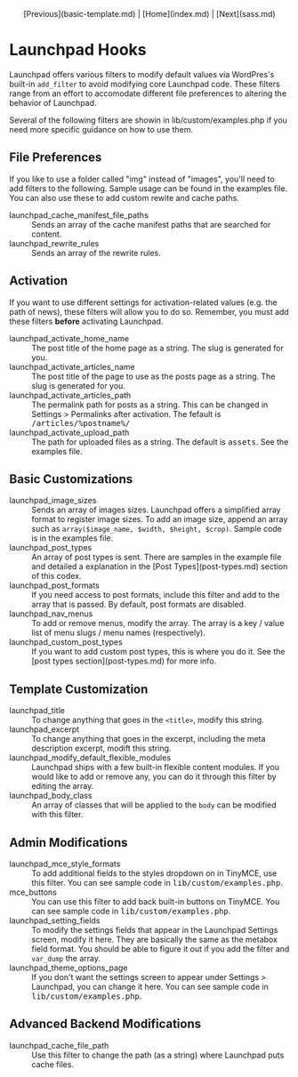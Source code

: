 <center>[Previous](basic-template.md) | [Home](index.md) | [Next](sass.md)</center>

Launchpad Hooks
===============

Launchpad offers various filters to modify default values via WordPres's built-in <code>add_filter</code> to avoid modifying core Launchpad code.  These filters range from an effort to accomodate different file preferences to altering the behavior of Launchpad.

Several of the following filters are showin in lib/custom/examples.php if you need more specific guidance on how to use them.

## File Preferences

If you like to use a folder called "img" instead of "images", you'll need to add filters to the following.  Sample usage can be found in the examples file.  You can also use these to add custom rewite and cache paths.

<dl>
	<dt>launchpad_cache_manifest_file_paths</dt>
	<dd>Sends an array of the cache manifest paths that are searched for content.</dd>
	<dt>launchpad_rewrite_rules</dt>
	<dd>Sends an array of the rewrite rules.</dd>
</dl>


## Activation

If you want to use different settings for activation-related values (e.g. the path of news), these filters will allow you to do so.  Remember, you must add these filters **before** activating Launchpad.

<dl>
	<dt>launchpad_activate_home_name</dt>
	<dd>The post title of the home page as a string.  The slug is generated for you.</dd>
	<dt>launchpad_activate_articles_name</dt>
	<dd>The post title of the page to use as the posts page as a string.  The slug is generated for you.</dd>
	<dt>launchpad_activate_articles_path</dt>
	<dd>The permalink path for posts as a string.  This can be changed in Settings &gt; Permalinks after activation.  The fefault is <kbd>/articles/%postname%/</kbd></dd>
	<dt>launchpad_activate_upload_path</dt>
	<dd>The path for uploaded files as a string.  The default is <kbd>assets</kbd>.  See the examples file.</dd>
</dl>

## Basic Customizations

<dl>
	<dt>launchpad_image_sizes</dt>
	<dd>Sends an array of images sizes.  Launchpad offers a simplified array format to register image sizes.  To add an image size, append an array such as <code>array($image_name, $width, $height, $crop)</code>.  Sample code is in the examples file.</dd>
	<dt>launchpad_post_types</dt>
	<dd>An array of post types is sent.  There are samples in the example file and detailed a explanation in the [Post Types](post-types.md) section of this codex.</dd>
	<dt>launchpad_post_formats</dt>
	<dd>If you need access to post formats, include this filter and add to the array that is passed.  By default, post formats are disabled.</dd>
	<dt>launchpad_nav_menus</dt>
	<dd>To add or remove menus, modify the array.  The array is a key / value list of menu slugs / menu names (respectively).</dd>
	<dt>launchpad_custom_post_types</dt>
	<dd>If you want to add custom post types, this is where you do it.  See the [post types section](post-types.md) for more info.</dd>
</dl>

## Template Customization

<dl>
	<dt>launchpad_title</dt>
	<dd>To change anything that goes in the <code>&lt;title&gt;</code>, modify this string.</dd>
	<dt>launchpad_excerpt</dt>
	<dd>To change anything that goes in the excerpt, including the meta description excerpt, modift this string.</dd>
	<dt>launchpad_modify_default_flexible_modules</dt>
	<dd>Launchpad ships with a few built-in flexible content modules.  If you would like to add or remove any, you can do it through this filter by editing the array.</dd>
	<dt>launchpad_body_class</dt>
	<dd>An array of classes that will be applied to the <code>body</code> can be modified with this filter.</dd>
</dl>


## Admin Modifications

<dl>
	<dt>launchpad_mce_style_formats</dt>
	<dd>To add additional fields to the styles dropdown on in TinyMCE, use this filter.  You can see sample code in <kbd>lib/custom/examples.php</kbd>.</dd>
	<dt>mce_buttons</dt>
	<dd>You can use this filter to add back built-in buttons on TinyMCE.  You can see sample code in <kbd>lib/custom/examples.php</kbd>.</dd>
	<dt>launchpad_setting_fields</dt>
	<dd>To modify the settings fields that appear in the Launchpad Settings screen, modify it here.  They are basically the same as the metabox field format.  You should be able to figure it out if you add the filter and <code>var_dump</code> the array.</dd>
	<dt>launchpad_theme_options_page</dt>
	<dd>If you don't want the settings screen to appear under Settings &gt; Launchpad, you can change it here.  You can see sample code in <kbd>lib/custom/examples.php</kbd>.</dd>
</dl>

## Advanced Backend Modifications

<dl>
	<dt>launchpad_cache_file_path</dt>
	<dd>Use this filter to change the path (as a string) where Launchpad puts cache files.</dd>
</dl>